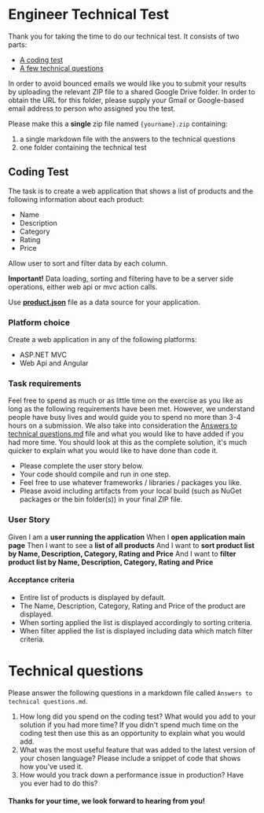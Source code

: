 # Engineer Technical Test 

Thank you for taking the time to do our technical test. It consists of two parts:

* [A coding test](#coding-test)
* [A few technical questions](#technical-questions)

In order to avoid bounced emails we would like you to submit your results by uploading the relevant ZIP file to a shared Google Drive folder. In order to obtain the URL for this folder, please supply your Gmail or Google-based email address to person who assigned you the test.

Please make this a **single** zip file named `{yourname}.zip` containing:

1. a single markdown file with the answers to the technical questions
2. one folder containing the technical test

## Coding Test

The task is to create a web application that shows a list of products and the following information about each product:

- Name
- Description
- Category
- Rating
- Price

Allow user to sort and filter data by each column. 

**Important!** Data loading, sorting and filtering have to be a server side operations, either web api or mvc action calls.

Use **[product.json](products.json)** file as a data source for your application.

### Platform choice

Create a web application in any of the following platforms:

- ASP.NET MVC
- Web Api and Angular

### Task requirements

Feel free to spend as much or as little time on the exercise as you like as long as the following requirements have been met. However, we understand people have busy lives and would guide you to spend no more than 3-4 hours on a submission. We also take into consideration the [Answers to technical questions.md](#technical-questions) file and what you would like to have added if you had more time. You should look at this as the complete solution, it's much quicker to explain what you would like to have done than code it.

- Please complete the user story below.
- Your code should compile and run in one step.
- Feel free to use whatever frameworks / libraries / packages you like.
- Please avoid including artifacts from your local build (such as NuGet packages or the bin folder(s)) in your final ZIP file.

### User Story

Given I am a **user running the application** 
When I **open application main page** 
Then I want to see a **list of all products** 
And I want to **sort product list by Name, Description, Category, Rating and Price** 
And I want to **filter product list by Name, Description, Category, Rating and Price** 

#### Acceptance criteria

- Entire list of products is displayed by default.
- The Name, Description, Category, Rating and Price of the product are displayed.
- When sorting applied the list is displayed accordingly to sorting criteria.
- When filter applied the list is displayed including data which match filter criteria.

# Technical questions

Please answer the following questions in a markdown file called `Answers to technical questions.md`.

1. How long did you spend on the coding test? What would you add to your solution if you had more time? If you didn't spend much time on the coding test then use this as an opportunity to explain what you would add.
2. What was the most useful feature that was added to the latest version of your chosen language? Please include a snippet of code that shows how you've used it.
3. How would you track down a performance issue in production? Have you ever had to do this?

#### Thanks for your time, we look forward to hearing from you!
